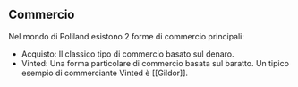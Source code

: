 
## Commercio
Nel mondo di Poliland esistono 2 forme di commercio principali:
- Acquisto: Il classico tipo di commercio basato sul denaro.
- Vinted: Una forma particolare di commercio basata sul baratto. Un tipico esempio di commerciante Vinted è [[Gildor]].
